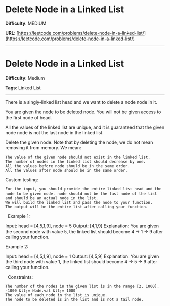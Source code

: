 # Delete Node in a Linked List

**Difficulty**: MEDIUM

**URL**: [https://leetcode.com/problems/delete-node-in-a-linked-list/](https://leetcode.com/problems/delete-node-in-a-linked-list/)

---

# Delete Node in a Linked List

**Difficulty**: Medium

**Tags**: Linked List

---

There is a singly-linked list head and we want to delete a node node in it.

You are given the node to be deleted node. You will not be given access to the first node of head.

All the values of the linked list are unique, and it is guaranteed that the given node node is not the last node in the linked list.

Delete the given node. Note that by deleting the node, we do not mean removing it from memory. We mean:


	The value of the given node should not exist in the linked list.
	The number of nodes in the linked list should decrease by one.
	All the values before node should be in the same order.
	All the values after node should be in the same order.


Custom testing:


	For the input, you should provide the entire linked list head and the node to be given node. node should not be the last node of the list and should be an actual node in the list.
	We will build the linked list and pass the node to your function.
	The output will be the entire list after calling your function.


&nbsp;
Example 1:


Input: head = [4,5,1,9], node = 5
Output: [4,1,9]
Explanation: You are given the second node with value 5, the linked list should become 4 -&gt; 1 -&gt; 9 after calling your function.


Example 2:


Input: head = [4,5,1,9], node = 1
Output: [4,5,9]
Explanation: You are given the third node with value 1, the linked list should become 4 -&gt; 5 -&gt; 9 after calling your function.


&nbsp;
Constraints:


	The number of the nodes in the given list is in the range [2, 1000].
	-1000 &lt;= Node.val &lt;= 1000
	The value of each node in the list is unique.
	The node to be deleted is in the list and is not a tail node.



